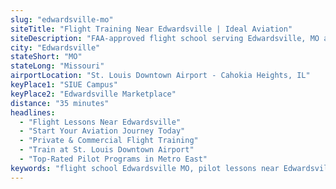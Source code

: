 ```yaml
---
slug: "edwardsville-mo"
siteTitle: "Flight Training Near Edwardsville | Ideal Aviation"
siteDescription: "FAA-approved flight school serving Edwardsville, MO area. Learn to fly with Ideal Aviation’s expert instructors and comprehensive pilot programs."
city: "Edwardsville"
stateShort: "MO"
stateLong: "Missouri"
airportLocation: "St. Louis Downtown Airport - Cahokia Heights, IL"
keyPlace1: "SIUE Campus"
keyPlace2: "Edwardsville Marketplace"
distance: "35 minutes"
headlines:
  - "Flight Lessons Near Edwardsville"
  - "Start Your Aviation Journey Today"
  - "Private & Commercial Flight Training"
  - "Train at St. Louis Downtown Airport"
  - "Top-Rated Pilot Programs in Metro East"
keywords: "flight school Edwardsville MO, pilot lessons near Edwardsville, private pilot license Missouri, commercial pilot training St. Louis region, helicopter school Missouri"
---
```

